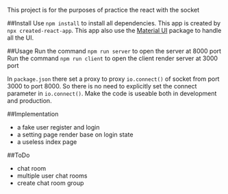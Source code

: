 This project is for the purposes of practice the react with the socket

##Install
Use `npm install` to install all dependencies.
This app is created by `npx created-react-app`.
This app also use the [Material UI](https://material-ui.com/) package to handle all the UI.

##Usage
Run the command `npm run server` to open the server at 8000 port
Run the command `npm run client` to open the client render server at 3000 port

In `package.json` there set a proxy to proxy `io.connect()` of socket from port 3000 to port 8000.
So there is no need to explicitly set the connect parameter in `io.connect()`.
Make the code is useable both in development and production.

##Implementation
* a fake user register and login
* a setting page render base on login state
* a useless index page

##ToDo
* chat room
* multiple user chat rooms
* create chat room group
